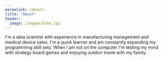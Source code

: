 ```yaml
---
permalink: /about/
title: "About"
header:
  image: /images/bike.jpg
---
```


I'm a data scientist with experience in manufacturing management and medical device sales. I'm a quick learner and am constantly expanding my programming skill sets. When I am not on the computer I'm testing my mind with strategy board games and enjoying outdorr travle with my family.

 
